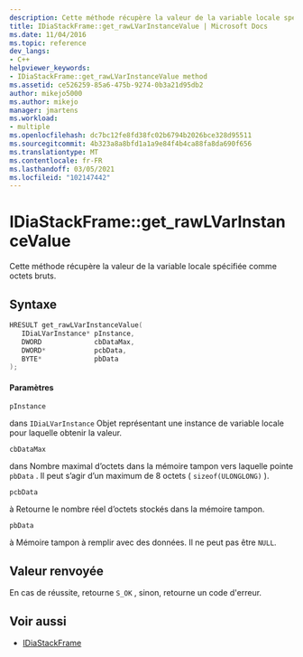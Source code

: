 ```yaml
---
description: Cette méthode récupère la valeur de la variable locale spécifiée comme octets bruts.
title: IDiaStackFrame::get_rawLVarInstanceValue | Microsoft Docs
ms.date: 11/04/2016
ms.topic: reference
dev_langs:
- C++
helpviewer_keywords:
- IDiaStackFrame::get_rawLVarInstanceValue method
ms.assetid: ce526259-85a6-475b-9274-0b3a21d95db2
author: mikejo5000
ms.author: mikejo
manager: jmartens
ms.workload:
- multiple
ms.openlocfilehash: dc7bc12fe8fd38fc02b6794b2026bce328d95511
ms.sourcegitcommit: 4b323a8a8bfd1a1a9e84f4b4ca88fa8da690f656
ms.translationtype: MT
ms.contentlocale: fr-FR
ms.lasthandoff: 03/05/2021
ms.locfileid: "102147442"
---
```

# <a name="idiastackframeget_rawlvarinstancevalue"></a>IDiaStackFrame::get_rawLVarInstanceValue
Cette méthode récupère la valeur de la variable locale spécifiée comme octets bruts.

## <a name="syntax"></a>Syntaxe

```C++
HRESULT get_rawLVarInstanceValue(
   IDiaLVarInstance* pInstance,
   DWORD             cbDataMax,
   DWORD*            pcbData,
   BYTE*             pbData
);
```

#### <a name="parameters"></a>Paramètres
 `pInstance`

dans `IDiaLVarInstance` Objet représentant une instance de variable locale pour laquelle obtenir la valeur.

 `cbDataMax`

dans Nombre maximal d’octets dans la mémoire tampon vers laquelle pointe `pbData` . Il peut s’agir d’un maximum de 8 octets ( `sizeof(ULONGLONG)` ).

 `pcbData`

à Retourne le nombre réel d’octets stockés dans la mémoire tampon.

 `pbData`

à Mémoire tampon à remplir avec des données. Il ne peut pas être `NULL`.

## <a name="return-value"></a>Valeur renvoyée
 En cas de réussite, retourne `S_OK` , sinon, retourne un code d'erreur.

## <a name="see-also"></a>Voir aussi
- [IDiaStackFrame](../../debugger/debug-interface-access/idiastackframe.md)
